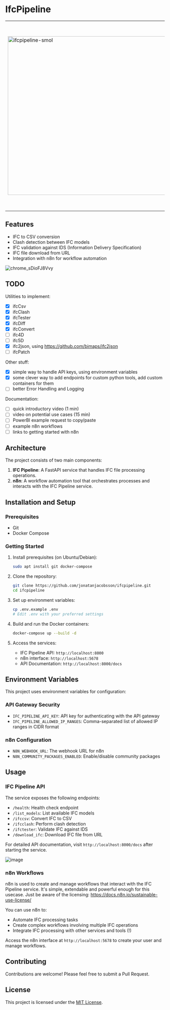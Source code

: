 # IfcPipeline

<table>
  <tr>
    <td>
      <img src="https://github.com/user-attachments/assets/1279d904-6bc3-41aa-9e9a-9e30e37c3c44" alt="ifcpipeline-smol" width="500"/>
    </td>
    <td style="vertical-align: middle;">
      <p>
        <strong>IfcPipeline</strong> is a FastAPI-based service for processing Industry Foundation Classes (IFC) files, integrated with n8n for workflow automation. It provides a set of endpoints for various IFC-related operations, including CSV export, clash detection, and IDS validation.
      </p>
    </td>
  </tr>
</table>

## Features

- IFC to CSV conversion
- Clash detection between IFC models
- IFC validation against IDS (Information Delivery Specification)
- IFC file download from URL
- Integration with n8n for workflow automation

![chrome_sDioFJ8Vvy](https://github.com/user-attachments/assets/c2336ad4-c5bd-4a1f-9346-1b710135a9c9)

## TODO

Utilities to implement:
- [x] ifcCsv
- [x] ifcClash
- [x] ifcTester
- [x] ifcDiff
- [x] ifcConvert
- [ ] ifc4D
- [ ] ifc5D
- [x] ifc2json, using https://github.com/bimaps/ifc2json
- [ ] ifcPatch

Other stuff:
- [x] simple way to handle API keys, using environment variables
- [x] some clever way to add endpoints for custom python tools, add custom containers for them
- [ ] better Error Handling and Logging

Documentation:
- [ ] quick introductory video (1 min)
- [ ] video on potential use cases (15 min)
- [ ] PowerBI example request to copy/paste
- [ ] example n8n workflows
- [ ] links to getting started with n8n

## Architecture

The project consists of two main components:

1. **IFC Pipeline**: A FastAPI service that handles IFC file processing operations.
2. **n8n**: A workflow automation tool that orchestrates processes and interacts with the IFC Pipeline service.

## Installation and Setup

### Prerequisites

- Git
- Docker Compose

### Getting Started

1. Install prerequisites (on Ubuntu/Debian):
   ```bash
   sudo apt install git docker-compose
   ```

2. Clone the repository:
   ```bash
   git clone https://github.com/jonatanjacobsson/ifcpipeline.git
   cd ifcpipeline
   ```

3. Set up environment variables:
   ```bash
   cp .env.example .env
   # Edit .env with your preferred settings
   ```

4. Build and run the Docker containers:
   ```bash
   docker-compose up --build -d
   ```

5. Access the services:
   - IFC Pipeline API: `http://localhost:8000`
   - n8n interface: `http://localhost:5678`
   - API Documentation: `http://localhost:8000/docs`

## Environment Variables

This project uses environment variables for configuration:

### API Gateway Security
- `IFC_PIPELINE_API_KEY`: API key for authenticating with the API gateway
- `IFC_PIPELINE_ALLOWED_IP_RANGES`: Comma-separated list of allowed IP ranges in CIDR format

### n8n Configuration
- `N8N_WEBHOOK_URL`: The webhook URL for n8n
- `N8N_COMMUNITY_PACKAGES_ENABLED`: Enable/disable community packages

## Usage

### IFC Pipeline API

The service exposes the following endpoints:

- `/health`: Health check endpoint
- `/list_models`: List available IFC models
- `/ifccsv`: Convert IFC to CSV
- `/ifcclash`: Perform clash detection
- `/ifctester`: Validate IFC against IDS
- `/download_ifc`: Download IFC file from URL

For detailed API documentation, visit `http://localhost:8000/docs` after starting the service.

![image](https://github.com/user-attachments/assets/7e356a27-2763-4e7c-aeb0-80617166232a)

### n8n Workflows

n8n is used to create and manage workflows that interact with the IFC Pipeline service. 
It's simple, extendable and powerful enough for this usecase.
Just be aware of the licensing: https://docs.n8n.io/sustainable-use-license/

You can use n8n to:

- Automate IFC processing tasks
- Create complex workflows involving multiple IFC operations
- Integrate IFC processing with other services and tools (!)

Access the n8n interface at `http://localhost:5678` to create your user and manage workflows.

## Contributing

Contributions are welcome! Please feel free to submit a Pull Request.

## License

This project is licensed under the [MIT License](LICENSE).
